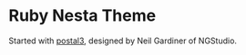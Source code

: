Ruby Nesta Theme
=======================

Started with [postal3](https://github.com/gma/nesta-theme-postal3), designed by Neil Gardiner of NGStudio.

